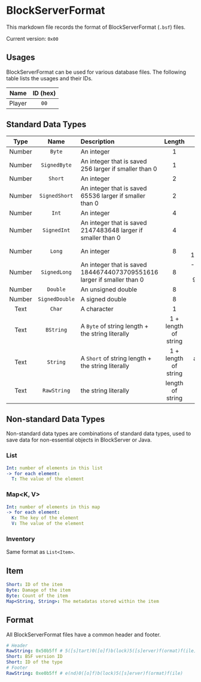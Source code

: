BlockServerFormat
===
This markdown file records the format of BlockServerFormat (`.bsf`) files.

Current version: `0x00`

## Usages
BlockServerFormat can be used for various database files. The following table lists the usages and their IDs.

|  Name  | ID (hex) |
| :----: | :------: |
| Player |   `00`   |

## Standard Data Types
|  Type  | Name | Description | Length | Range |
| :----: | :---: | :---- | :--: | :--: |
| Number | `Byte` | An integer | 1 | 0 to 255 |
| Number | `SignedByte` | An integer that is saved 256 larger if smaller than 0 | 1 | -128 to 127 |
| Number | `Short` | An integer | 2 | 0 to 65536 |
| Number | `SignedShort` | An integer that is saved 65536 larger if smaller than 0 | 2 | -32768 to 32767 |
| Number | `Int` | An integer | 4 | 0 to 4294967296 |
| Number | `SignedInt` | An integer that is saved 2147483648 larger if smaller than 0 | 4 | -2147483648 to 2147483647 |
| Number | `Long` | An integer | 8 | 0 to 18446744073709551616 |
| Number | `SignedLong` | An integer that is saved 18446744073709551616 larger if smaller than 0 | 8 | -9223372036854775808 to 9223372036854775807 |
| Number | `Double` | An unsigned double | 8 | undefined |
| Number | `SignedDouble` | A signed double | 8 | undefined |
|  Text  | `Char` | A character | 1 | ASCII 0 to 255 |
|  Text  | `BString` | A `Byte` of string length + the string literally | 1 + length of string | any strings of 0 to 255 bytes |
|  Text  | `String` | A `Short` of string length + the string literally | 1 + length of string | any strings of 0 to 65535 bytes |
|  Text  | `RawString` | the string literally | length of string | any strings |

## Non-standard Data Types
Non-standard data types are combinations of standard data types, used to save data for non-essential objects in BlockServer or Java.

### List<T>
```yaml
Int: number of elements in this list
-> for each element:
  T: The value of the element
```

### Map<K, V>
```yaml
Int: number of elements in this map
-> for each element:
  K: The key of the element
  V: The value of the element
```

### Inventory
Same format as `List<Item>`.

## Item
```yaml
Short: ID of the item
Byte: Damage of the item
Byte: Count of the item
Map<String, String>: The metadatas stored within the item
```

## Format
All BlockServerFormat files have a common header and footer.

```yaml
# Header
RawString: 0x50b5ff # 5([s]tart)0([o]f)b(lock)5([s]erver)f(ormat)f(ile)
Short: BSF version ID
Short: ID of the type
# Footer
RawString: 0xe0b5ff # e(nd)0([o]f)b(lock)5([s]erver)f(ormat)f(ile)
```
